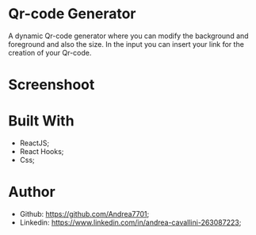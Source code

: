 # Qr-code Generator

A dynamic Qr-code generator where you can modify the background and foreground and also the size. 
In the input you can insert your link for the creation of your Qr-code.

# Screenshoot



# Built With 
 - ReactJS;
 - React Hooks;
 - Css;

# Author
 - Github: https://github.com/Andrea7701;
 - Linkedin: https://www.linkedin.com/in/andrea-cavallini-263087223;
